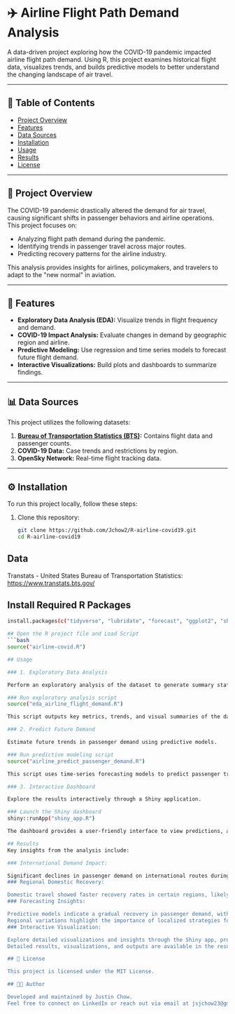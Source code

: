 # ✈️ Airline Flight Path Demand Analysis

A data-driven project exploring how the COVID-19 pandemic impacted airline flight path demand. Using R, this project examines historical flight data, visualizes trends, and builds predictive models to better understand the changing landscape of air travel.

---

## 📝 Table of Contents
- [Project Overview](#project-overview)
- [Features](#features)
- [Data Sources](#data-sources)
- [Installation](#installation)
- [Usage](#usage)
- [Results](#results)
- [License](#license)

---

## 📖 Project Overview
The COVID-19 pandemic drastically altered the demand for air travel, causing significant shifts in passenger behaviors and airline operations. This project focuses on:
- Analyzing flight path demand during the pandemic.
- Identifying trends in passenger travel across major routes.
- Predicting recovery patterns for the airline industry.

This analysis provides insights for airlines, policymakers, and travelers to adapt to the "new normal" in aviation.

---

## 🌟 Features
- **Exploratory Data Analysis (EDA):** Visualize trends in flight frequency and demand.
- **COVID-19 Impact Analysis:** Evaluate changes in demand by geographic region and airline.
- **Predictive Modeling:** Use regression and time series models to forecast future flight demand.
- **Interactive Visualizations:** Build plots and dashboards to summarize findings.

---

## 📊 Data Sources
This project utilizes the following datasets:
1. **[Bureau of Transportation Statistics (BTS)](https://www.transtats.bts.gov/):** Contains flight data and passenger counts.
2. **COVID-19 Data:** Case trends and restrictions by region.
3. **OpenSky Network:** Real-time flight tracking data.

---

## ⚙️ Installation
To run this project locally, follow these steps:

1. Clone this repository:
   ```bash
   git clone https://github.com/Jchow2/R-airline-covid19.git
   cd R-airline-covid19
## Data
Transtats - United States Bureau of Transportation Statistics: https://www.transtats.bts.gov/

## Install Required R Packages
 ```bash
install.packages(c("tidyverse", "lubridate", "forecast", "ggplot2", "shiny"))

## Open the R project file and Load Script
 ```bash
source("airline-covid.R")

## Usage

### 1. Exploratory Data Analysis

Perform an exploratory analysis of the dataset to generate summary statistics and visualizations.

### Run exploratory analysis script
source("eda_airline_flight_demand.R")

This script outputs key metrics, trends, and visual summaries of the dataset, helping you understand passenger demand patterns.

### 2. Predict Future Demand

Estimate future trends in passenger demand using predictive models.

### Run predictive modeling script
source("airline_predict_passenger_demand.R")

This script uses time-series forecasting models to predict passenger trends for upcoming months based on historical data.

### 3. Interactive Dashboard

Explore the results interactively through a Shiny application.

### Launch the Shiny dashboard
shiny::runApp("shiny_app.R")

The dashboard provides a user-friendly interface to view predictions, analyze trends, and customize inputs for demand forecasting.

## Results
Key insights from the analysis include:

### International Demand Impact:

Significant declines in passenger demand on international routes during 2020, attributed to the pandemic's travel restrictions.
### Regional Domestic Recovery:

Domestic travel showed faster recovery rates in certain regions, likely influenced by localized policy changes and consumer behavior.
### Forecasting Insights:

Predictive models indicate a gradual recovery in passenger demand, with projections suggesting near-normal levels by 2023.
Regional variations highlight the importance of localized strategies for recovery.
### Interactive Visualization:

Explore detailed visualizations and insights through the Shiny app, providing a user-friendly dashboard for demand analysis.
Detailed results, visualizations, and outputs are available in the results directory.

## 📜 License

This project is licensed under the MIT License.

## 👩‍💻 Author

Developed and maintained by Justin Chow.
Feel free to connect on LinkedIn or reach out via email at jsjchow23@gmail.com.

